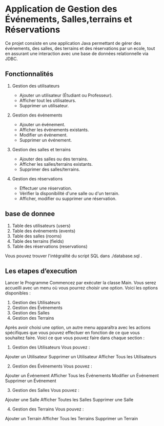 # Application de Gestion des Événements, Salles,terrains et Réservations

Ce projet consiste en une application Java permettant de gérer des événements, des salles, des terrains et des réservations par un ecole, tout en assurant une interaction avec une base de données relationnelle via JDBC.


## Fonctionnalités

1. Gestion des utilisateurs

   - Ajouter un utilisateur (Étudiant ou Professeur).
   - Afficher tout les utilisateurs.
   - Supprimer un utilisateur.

2. Gestion des événements

   - Ajouter un événement.
   - Afficher les événements existants.
   - Modifier un événement.
   - Supprimer un événement.

3. Gestion des salles et terrains

   - Ajouter des salles ou des terrains.
   - Afficher les salles/terrains existants.
   - Supprimer des salles/terrains.

1. Gestion des réservations

   - Effectuer une réservation.
   - Vérifier la disponibilité d'une salle ou d'un terrain.
   - Afficher, modifier ou supprimer une réservation.

## base de donnee

1. Table des utilisateurs (users)
2. Table des événements (events)
3. Table des salles (rooms)
4. Table des terrains (fields)
5. Table des réservations (reservations)

Vous pouvez trouver l'intégralité du script SQL dans ./database.sql .

## Les etapes d’execution

Lancer le Programme
Commencez par exécuter la classe Main. Vous serez accueilli avec un menu où vous pourrez choisir une option. Voici les options disponibles :

1. Gestion des Utilisateurs
2. Gestion des Événements
3. Gestion des Salles
4. Gestion des Terrains

Après avoir choisi une option, un autre menu apparaîtra avec les actions spécifiques que vous pouvez effectuer en fonction de ce que vous souhaitez faire. Voici ce que vous pouvez faire dans chaque section :

1. Gestion des Utilisateurs
Vous pouvez :

Ajouter un Utilisateur 
Supprimer un Utilisateur 
Afficher Tous les Utilisateurs 

2. Gestion des Événements
Vous pouvez :

Ajouter un Événement
Afficher Tous les Événements
Modifier un Événement 
Supprimer un Événement 

3. Gestion des Salles
Vous pouvez :

Ajouter une Salle 
Afficher Toutes les Salles 
Supprimer une Salle 

4. Gestion des Terrains
Vous pouvez :

Ajouter un Terrain 
Afficher Tous les Terrains
Supprimer un Terrain 
